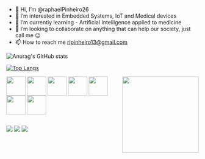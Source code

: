 - 👋 Hi, I’m @raphaelPinheiro26
- 👀 I’m interested in Embedded Systems, IoT and Medical devices
- 🌱 I’m currently learning - Artificial Intelligence applied to medicine
- 💞️ I’m looking to collaborate on anything that can help our society, just call me :wink:
- 📫 How to reach me rlpinheiro13@gmail.com


![Anurag's GitHub stats](https://github-readme-stats.vercel.app/api?username=raphaelPinheiro26&count_private=true&show_icons=true&theme=merko)

[![Top Langs](https://github-readme-stats.vercel.app/api/top-langs/?username=raphaelPinheiro26&layout=compact&theme=merko)](https://github.com/anuraghazra/github-readme-stats)

<div> 
    <img align="right" src="https://media.giphy.com/media/IL4iTvQH0MjS/giphy.gif" width="200" height="200" />
</div>

<div>
    <img align="center" height="50" width="50" src="https://cdn.jsdelivr.net/gh/devicons/devicon/icons/linux/linux-original.svg">
    <img align="center" height="50" width="50" src="https://i.pinimg.com/564x/8c/b1/8c/8cb18c72082d13eb581cf6d452e8e266.jpg">
    <img align="center" height="50" width="50" src="https://cdn.jsdelivr.net/gh/devicons/devicon/icons/embeddedc/embeddedc-original-wordmark.svg">
    <img align="center" height="50" width="50" src="https://cdn.jsdelivr.net/gh/devicons/devicon/icons/c/c-original.svg">
    <img align="center" height="50" width="50" src="https://cdn.jsdelivr.net/gh/devicons/devicon/icons/cplusplus/cplusplus-original.svg">
    <img align="center" height="50" width="50" src="https://cdn.jsdelivr.net/gh/devicons/devicon/icons/python/python-original.svg">
    <img align="center" height="50" width="50" src="https://cdn.jsdelivr.net/gh/devicons/devicon/icons/java/java-original.svg">
    
</div>




##

<div>
	<a href="mailto:rlpinheiro13@gmail.com"><img src="https://img.shields.io/badge/Gmail-D14836?style=for-the-badge&logo=gmail&logoColor=white"></a>
  <a href="linkedin.com/in/raphael-lopes-pinheiro-148772bb"><img src="https://img.shields.io/badge/LinkedIn-0077B5?style=for-the-badge&logo=linkedin&logoColor=white"></a>
  <a href=""><img src="https://img.shields.io/badge/YouTube-FF0000?style=for-the-badge&logo=youtube&logoColor=white"></a>  
</div>



